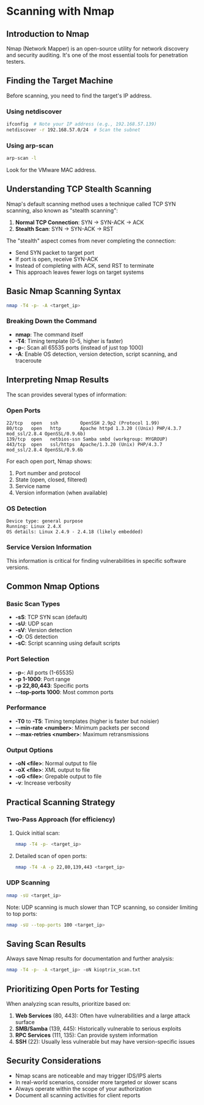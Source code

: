 # Scanning with Nmap

## Introduction to Nmap

Nmap (Network Mapper) is an open-source utility for network discovery and security auditing. It's one of the most essential tools for penetration testers.

## Finding the Target Machine

Before scanning, you need to find the target's IP address.

### Using netdiscover
```bash
ifconfig  # Note your IP address (e.g., 192.168.57.139)
netdiscover -r 192.168.57.0/24  # Scan the subnet
```

### Using arp-scan
```bash
arp-scan -l
```
Look for the VMware MAC address.

## Understanding TCP Stealth Scanning

Nmap's default scanning method uses a technique called TCP SYN scanning, also known as "stealth scanning":

1. **Normal TCP Connection**: SYN → SYN-ACK → ACK
2. **Stealth Scan**: SYN → SYN-ACK → RST

The "stealth" aspect comes from never completing the connection:
- Send SYN packet to target port
- If port is open, receive SYN-ACK
- Instead of completing with ACK, send RST to terminate
- This approach leaves fewer logs on target systems

## Basic Nmap Scanning Syntax

```bash
nmap -T4 -p- -A <target_ip>
```

### Breaking Down the Command

- **nmap**: The command itself
- **-T4**: Timing template (0-5, higher is faster)
- **-p-**: Scan all 65535 ports (instead of just top 1000)
- **-A**: Enable OS detection, version detection, script scanning, and traceroute

## Interpreting Nmap Results

The scan provides several types of information:

### Open Ports
```
22/tcp   open   ssh        OpenSSH 2.9p2 (Protocol 1.99)
80/tcp   open   http       Apache httpd 1.3.20 ((Unix) PHP/4.3.7 mod_ssl/2.8.4 OpenSSL/0.9.6b)
139/tcp  open   netbios-ssn Samba smbd (workgroup: MYGROUP)
443/tcp  open   ssl/https  Apache/1.3.20 (Unix) PHP/4.3.7 mod_ssl/2.8.4 OpenSSL/0.9.6b
```

For each open port, Nmap shows:
1. Port number and protocol
2. State (open, closed, filtered)
3. Service name
4. Version information (when available)

### OS Detection
```
Device type: general purpose
Running: Linux 2.4.X
OS details: Linux 2.4.9 - 2.4.18 (likely embedded)
```

### Service Version Information
This information is critical for finding vulnerabilities in specific software versions.

## Common Nmap Options

### Basic Scan Types
- **-sS**: TCP SYN scan (default)
- **-sU**: UDP scan
- **-sV**: Version detection
- **-O**: OS detection
- **-sC**: Script scanning using default scripts

### Port Selection
- **-p-**: All ports (1-65535)
- **-p 1-1000**: Port range
- **-p 22,80,443**: Specific ports
- **--top-ports 1000**: Most common ports

### Performance
- **-T0** to **-T5**: Timing templates (higher is faster but noisier)
- **--min-rate \<number\>**: Minimum packets per second
- **--max-retries \<number\>**: Maximum retransmissions

### Output Options
- **-oN \<file\>**: Normal output to file
- **-oX \<file\>**: XML output to file
- **-oG \<file\>**: Grepable output to file
- **-v**: Increase verbosity

## Practical Scanning Strategy

### Two-Pass Approach (for efficiency)
1. Quick initial scan:
   ```bash
   nmap -T4 -p- <target_ip>
   ```

2. Detailed scan of open ports:
   ```bash
   nmap -T4 -A -p 22,80,139,443 <target_ip>
   ```

### UDP Scanning
```bash
nmap -sU <target_ip>
```
Note: UDP scanning is much slower than TCP scanning, so consider limiting to top ports:
```bash
nmap -sU --top-ports 100 <target_ip>
```

## Saving Scan Results

Always save Nmap results for documentation and further analysis:

```bash
nmap -T4 -p- -A <target_ip> -oN kioptrix_scan.txt
```

## Prioritizing Open Ports for Testing

When analyzing scan results, prioritize based on:

1. **Web Services** (80, 443): Often have vulnerabilities and a large attack surface
2. **SMB/Samba** (139, 445): Historically vulnerable to serious exploits
3. **RPC Services** (111, 135): Can provide system information
4. **SSH** (22): Usually less vulnerable but may have version-specific issues

## Security Considerations

- Nmap scans are noticeable and may trigger IDS/IPS alerts
- In real-world scenarios, consider more targeted or slower scans
- Always operate within the scope of your authorization
- Document all scanning activities for client reports
